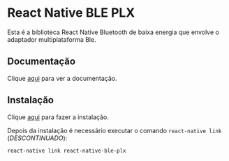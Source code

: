 # React Native BLE PLX

Esta é a biblioteca React Native Bluetooth de baixa energia que envolve o adaptador multiplataforma Ble.

## Documentação

Clique [aqui](https://github.com/Polidea/react-native-ble-plx) para ver a documentação.

## Instalação

Clique [aqui](https://www.npmjs.com/package/react-native-ble-plx) para fazer a instalação.

Depois da instalação é necessário executar o comando `react-native link` (_DESCONTINUADO_):

```
react-native link react-native-ble-plx
```